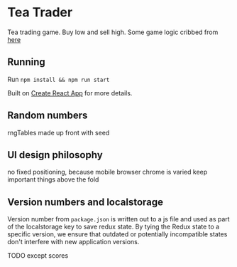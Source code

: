 # Tea Trader

Tea trading game. Buy low and sell high. Some game logic cribbed from [here](https://github.com/robhurring/dopewars)

## Running

Run `npm install && npm run start`

Built on [Create React App](https://github.com/facebook/create-react-app#readme) for more details.

## Random numbers

rngTables made up front with seed

## UI design philosophy

no fixed positioning, because mobile browser chrome is varied
keep important things above the fold

## Version numbers and localstorage

Version number from `package.json` is written out to a js file and used as part of the localstorage key to save redux state.
By tying the Redux state to a specific version, we ensure that outdated or potentially incompatible states don't interfere
with new application versions.

TODO except scores
